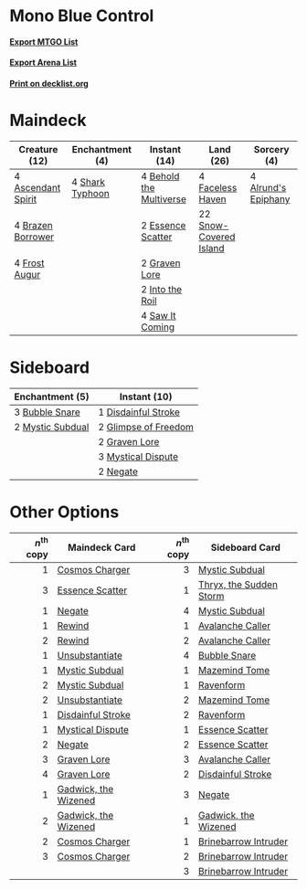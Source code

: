 # Mono Blue Control

#### [Export MTGO List](../collection/Mono%20Blue%20Control/Mono%20Blue%20Control.txt)
#### [Export Arena List](../collection/Mono%20Blue%20Control/Mono%20Blue%20Control_arena.txt)
#### [Print on decklist.org](http://decklist.org/?deckmain=4%09Alrund's%20Epiphany%0A4%09Ascendant%20Spirit%0A4%09Behold%20the%20Multiverse%0A4%09Brazen%20Borrower%0A2%09Essence%20Scatter%0A4%09Faceless%20Haven%0A4%09Frost%20Augur%0A2%09Graven%20Lore%0A2%09Into%20the%20Roil%0A4%09Saw%20It%20Coming%0A4%09Shark%20Typhoon%0A22%09Snow-Covered%20Island&deckside=3%09Bubble%20Snare%0A1%09Disdainful%20Stroke%0A2%09Glimpse%20of%20Freedom%0A2%09Graven%20Lore%0A2%09Mystic%20Subdual%0A3%09Mystical%20Dispute%0A2%09Negate)
# Maindeck

|                                        Creature (12)                                        |                                     Enchantment (4)                                      |                                           Instant (14)                                           |                                            Land (26)                                            |                                         Sorcery (4)                                          |
|---------------------------------------------------------------------------------------------|------------------------------------------------------------------------------------------|--------------------------------------------------------------------------------------------------|-------------------------------------------------------------------------------------------------|----------------------------------------------------------------------------------------------|
|4 [Ascendant Spirit](http://gatherer.wizards.com/Pages/Card/Details.aspx?multiverseid=503650)|4 [Shark Typhoon](http://gatherer.wizards.com/Pages/Card/Details.aspx?multiverseid=479587)|4 [Behold the Multiverse](http://gatherer.wizards.com/Pages/Card/Details.aspx?multiverseid=503653)|4 [Faceless Haven](http://gatherer.wizards.com/Pages/Card/Details.aspx?multiverseid=503874)      |4 [Alrund's Epiphany](http://gatherer.wizards.com/Pages/Card/Details.aspx?multiverseid=503648)|
|4 [Brazen Borrower](http://gatherer.wizards.com/Pages/Card/Details.aspx?multiverseid=473001) |                                                                                          |2 [Essence Scatter](http://gatherer.wizards.com/Pages/Card/Details.aspx?multiverseid=426754)      |22 [Snow-Covered Island](http://gatherer.wizards.com/Pages/Card/Details.aspx?multiverseid=121130)|                                                                                              |
|4 [Frost Augur](http://gatherer.wizards.com/Pages/Card/Details.aspx?multiverseid=503664)     |                                                                                          |2 [Graven Lore](http://gatherer.wizards.com/Pages/Card/Details.aspx?multiverseid=503669)          |                                                                                                 |                                                                                              |
|                                                                                             |                                                                                          |2 [Into the Roil](http://gatherer.wizards.com/Pages/Card/Details.aspx?multiverseid=389560)        |                                                                                                 |                                                                                              |
|                                                                                             |                                                                                          |4 [Saw It Coming](http://gatherer.wizards.com/Pages/Card/Details.aspx?multiverseid=503684)        |                                                                                                 |                                                                                              |


# Sideboard

|                                      Enchantment (5)                                      |                                         Instant (10)                                          |
|-------------------------------------------------------------------------------------------|-----------------------------------------------------------------------------------------------|
|3 [Bubble Snare](http://gatherer.wizards.com/Pages/Card/Details.aspx?multiverseid=491675)  |1 [Disdainful Stroke](http://gatherer.wizards.com/Pages/Card/Details.aspx?multiverseid=420705) |
|2 [Mystic Subdual](http://gatherer.wizards.com/Pages/Card/Details.aspx?multiverseid=479577)|2 [Glimpse of Freedom](http://gatherer.wizards.com/Pages/Card/Details.aspx?multiverseid=476301)|
|                                                                                           |2 [Graven Lore](http://gatherer.wizards.com/Pages/Card/Details.aspx?multiverseid=503669)       |
|                                                                                           |3 [Mystical Dispute](http://gatherer.wizards.com/Pages/Card/Details.aspx?multiverseid=473020)  |
|                                                                                           |2 [Negate](http://gatherer.wizards.com/Pages/Card/Details.aspx?multiverseid=423707)            |


# Other Options

|*n*<sup>th</sup> copy|                                         Maindeck Card                                         |*n*<sup>th</sup> copy|                                          Sideboard Card                                          |
|--------------------:|-----------------------------------------------------------------------------------------------|--------------------:|--------------------------------------------------------------------------------------------------|
|                    1|[Cosmos Charger](http://gatherer.wizards.com/Pages/Card/Details.aspx?multiverseid=503659)      |                    3|[Mystic Subdual](http://gatherer.wizards.com/Pages/Card/Details.aspx?multiverseid=479577)         |
|                    3|[Essence Scatter](http://gatherer.wizards.com/Pages/Card/Details.aspx?multiverseid=426754)     |                    1|[Thryx, the Sudden Storm](http://gatherer.wizards.com/Pages/Card/Details.aspx?multiverseid=476327)|
|                    1|[Negate](http://gatherer.wizards.com/Pages/Card/Details.aspx?multiverseid=423707)              |                    4|[Mystic Subdual](http://gatherer.wizards.com/Pages/Card/Details.aspx?multiverseid=479577)         |
|                    1|[Rewind](http://gatherer.wizards.com/Pages/Card/Details.aspx?multiverseid=45264)               |                    1|[Avalanche Caller](http://gatherer.wizards.com/Pages/Card/Details.aspx?multiverseid=503652)       |
|                    2|[Rewind](http://gatherer.wizards.com/Pages/Card/Details.aspx?multiverseid=45264)               |                    2|[Avalanche Caller](http://gatherer.wizards.com/Pages/Card/Details.aspx?multiverseid=503652)       |
|                    1|[Unsubstantiate](http://gatherer.wizards.com/Pages/Card/Details.aspx?multiverseid=414374)      |                    4|[Bubble Snare](http://gatherer.wizards.com/Pages/Card/Details.aspx?multiverseid=491675)           |
|                    1|[Mystic Subdual](http://gatherer.wizards.com/Pages/Card/Details.aspx?multiverseid=479577)      |                    1|[Mazemind Tome](http://gatherer.wizards.com/Pages/Card/Details.aspx?multiverseid=485555)          |
|                    2|[Mystic Subdual](http://gatherer.wizards.com/Pages/Card/Details.aspx?multiverseid=479577)      |                    1|[Ravenform](http://gatherer.wizards.com/Pages/Card/Details.aspx?multiverseid=503680)              |
|                    2|[Unsubstantiate](http://gatherer.wizards.com/Pages/Card/Details.aspx?multiverseid=414374)      |                    2|[Mazemind Tome](http://gatherer.wizards.com/Pages/Card/Details.aspx?multiverseid=485555)          |
|                    1|[Disdainful Stroke](http://gatherer.wizards.com/Pages/Card/Details.aspx?multiverseid=420705)   |                    2|[Ravenform](http://gatherer.wizards.com/Pages/Card/Details.aspx?multiverseid=503680)              |
|                    1|[Mystical Dispute](http://gatherer.wizards.com/Pages/Card/Details.aspx?multiverseid=473020)    |                    1|[Essence Scatter](http://gatherer.wizards.com/Pages/Card/Details.aspx?multiverseid=426754)        |
|                    2|[Negate](http://gatherer.wizards.com/Pages/Card/Details.aspx?multiverseid=423707)              |                    2|[Essence Scatter](http://gatherer.wizards.com/Pages/Card/Details.aspx?multiverseid=426754)        |
|                    3|[Graven Lore](http://gatherer.wizards.com/Pages/Card/Details.aspx?multiverseid=503669)         |                    3|[Avalanche Caller](http://gatherer.wizards.com/Pages/Card/Details.aspx?multiverseid=503652)       |
|                    4|[Graven Lore](http://gatherer.wizards.com/Pages/Card/Details.aspx?multiverseid=503669)         |                    2|[Disdainful Stroke](http://gatherer.wizards.com/Pages/Card/Details.aspx?multiverseid=420705)      |
|                    1|[Gadwick, the Wizened](http://gatherer.wizards.com/Pages/Card/Details.aspx?multiverseid=473010)|                    3|[Negate](http://gatherer.wizards.com/Pages/Card/Details.aspx?multiverseid=423707)                 |
|                    2|[Gadwick, the Wizened](http://gatherer.wizards.com/Pages/Card/Details.aspx?multiverseid=473010)|                    1|[Gadwick, the Wizened](http://gatherer.wizards.com/Pages/Card/Details.aspx?multiverseid=473010)   |
|                    2|[Cosmos Charger](http://gatherer.wizards.com/Pages/Card/Details.aspx?multiverseid=503659)      |                    1|[Brinebarrow Intruder](http://gatherer.wizards.com/Pages/Card/Details.aspx?multiverseid=503656)   |
|                    3|[Cosmos Charger](http://gatherer.wizards.com/Pages/Card/Details.aspx?multiverseid=503659)      |                    2|[Brinebarrow Intruder](http://gatherer.wizards.com/Pages/Card/Details.aspx?multiverseid=503656)   |
|                     |                                                                                               |                    3|[Brinebarrow Intruder](http://gatherer.wizards.com/Pages/Card/Details.aspx?multiverseid=503656)   |

